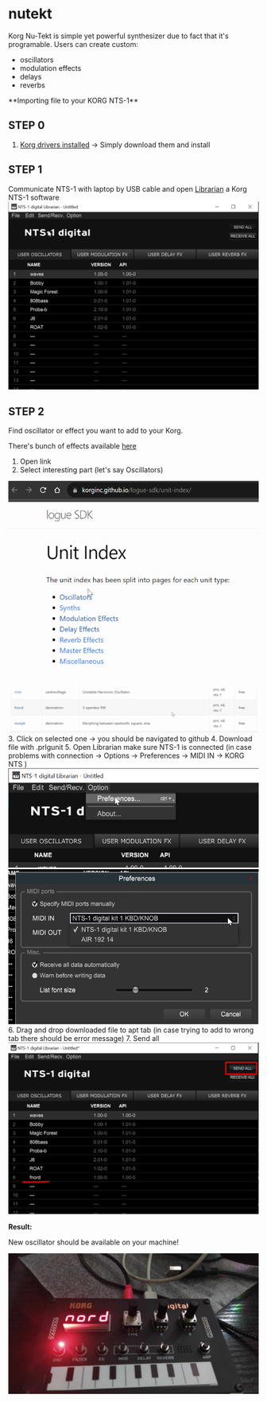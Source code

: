 # nutekt
Korg Nu-Tekt is simple yet powerful synthesizer due to fact that it's programable. 
Users can create custom: 
- oscillators
- modulation effects
- delays
- reverbs 



<summary> **Importing file to your KORG NTS-1** </summary>

## STEP 0 

1. [Korg drivers installed](https://www.korg.com/us/support/download/product/1/285/) -> Simply download them and install

## STEP 1 

Communicate NTS-1 with laptop by USB cable and open [Librarian](https://www.korg.com/us/support/download/product/0/832/#software) a Korg NTS-1 software
<img src= https://github.com/schwarzehund/nutekt/blob/main/img/korg.png>

## STEP 2 

Find oscillator or effect you want to add to your Korg. 

There's bunch of effects available [here](https://korginc.github.io/logue-sdk/unit-index/)

1. Open link
2. Select interesting part (let's say Oscillators)
<img src = https://github.com/schwarzehund/nutekt/blob/main/img/list.png>
<img src = https://github.com/schwarzehund/nutekt/blob/main/img/osc.png>
3. Click on selected one -> you should be navigated to github
4. Download file with .prlgunit 
5. Open Librarian make sure NTS-1 is connected (in case problems with connection -> Options -> Preferences -> MIDI IN -> KORG NTS )
<img src =https://github.com/schwarzehund/nutekt/blob/main/img/pref.png>
<img src = https://github.com/schwarzehund/nutekt/blob/main/img/midi.png>
6. Drag and drop downloaded file to apt tab (in case trying to add to wrong tab there should be error message)
7. Send all 
<img src=https://github.com/schwarzehund/nutekt/blob/main/img/Screenshot_1.png>

**Result:** 

New oscillator should be available on your machine! 

<img src = https://github.com/schwarzehund/nutekt/blob/main/img/korg1.jpg>

